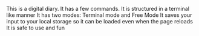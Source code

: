 This is a digital diary.
It has a few commands.
It is structured in a terminal like manner
It has two modes: Terminal mode and Free Mode
It saves your input to your local storage so it can be loaded even when the page reloads
It is safe to use and fun
